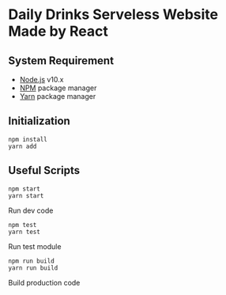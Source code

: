 # Daily Drinks Serveless Website Made by React

## System Requirement
* [Node.js](https://nodejs.org) v10.x
* [NPM](https://www.npmjs.com/) package manager
* [Yarn](https://yarnpkg.com) package manager

## Initialization
```
npm install
yarn add
```

## Useful Scripts
```
npm start
yarn start
```
Run dev code

```
npm test
yarn test
```
Run test module

```
npm run build
yarn run build
```
Build production code